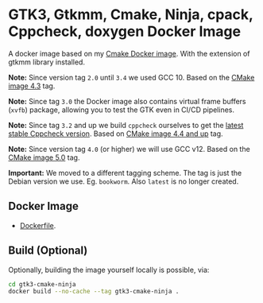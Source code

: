 # GTK3, Gtkmm, Cmake, Ninja, cpack, Cppcheck, doxygen Docker Image 

A docker image based on my [Cmake Docker image](https://gitlab.melroy.org/melroy/docker-images/-/tree/main/cmake).
With the extension of gtkmm library installed.

**Note:** Since version tag `2.0` until  `3.4` we used GCC 10. Based on the [CMake image 4.3](https://hub.docker.com/r/danger89/cmake) tag.

**Note:** Since tag `3.0` the Docker image also contains virtual frame buffers (`xvfb`) package, allowing you to test the GTK even in CI/CD pipelines.

**Note:** Since tag `3.2` and up we build `cppcheck` ourselves to get the [latest stable Cppcheck version](https://cppcheck.sourceforge.io/). Based on [CMake image 4.4 and up](https://hub.docker.com/r/danger89/cmake) tag.

**Note:** Since version tag `4.0` (or higher) we will use GCC v12. Based on the [CMake image 5.0](https://hub.docker.com/r/danger89/cmake) tag.

**Important:** We moved to a different tagging scheme. The tag is just the Debian version we use. Eg. `bookworm`. Also `latest` is no longer created.

## Docker Image

- [Dockerfile](https://gitlab.melroy.org/melroy/docker-images/-/blob/main/gtk3-cmake-ninja/Dockerfile).

## Build (Optional)

Optionally, building the image yourself locally is possible, via:

```sh
cd gtk3-cmake-ninja
docker build --no-cache --tag gtk3-cmake-ninja .
```

